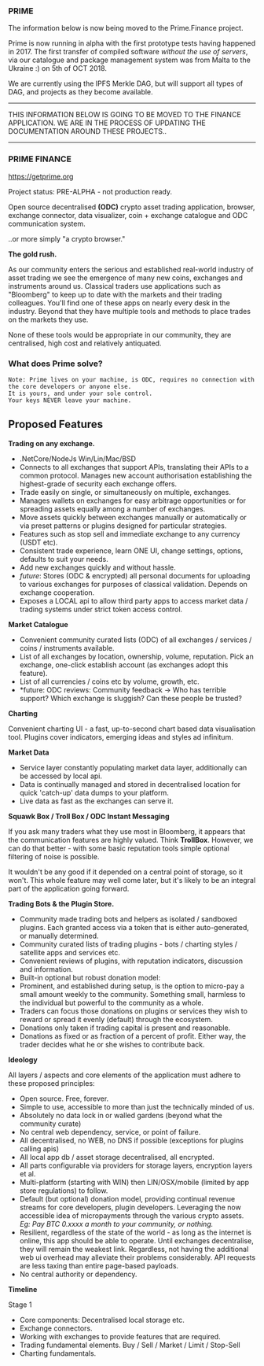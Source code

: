 ### PRIME

The information below is now being moved to the Prime.Finance project.

Prime is now running in alpha with the first prototype tests having happened in 2017. The first transfer of compiled software *without the use of servers*, via our catalogue and package management system was from Malta to the Ukraine :) on 5th of OCT 2018.

We are currently using the IPFS Merkle DAG, but will support all types of DAG, and projects as they become available.



--------------------------------------------------------------------------------

THIS INFORMATION BELOW IS GOING TO BE MOVED TO THE FINANCE APPLICATION.
WE ARE IN THE PROCESS OF UPDATING THE DOCUMENTATION AROUND THESE PROJECTS..

--------------------------------------------------------------------------------

### PRIME FINANCE

https://getprime.org

Project status: PRE-ALPHA - not production ready.

Open source decentralised **(ODC)** crypto asset trading application, browser, exchange connector, data visualizer, coin + exchange catalogue and ODC communication system.

..or more simply "a crypto browser."

**The gold rush.**

As our community enters the serious and established real-world industry of asset trading we see the emergence of many new coins, exchanges and instruments around us. Classical traders use applications such as "Bloomberg" to keep up to date with the markets and their trading colleagues. You'll find one of these apps on nearly every desk in the industry. Beyond that they have multiple tools and methods to place trades on the markets they use.

None of these tools would be appropriate in our community, they are centralised, high cost and relatively antiquated. 

### What does Prime solve?
```
Note: Prime lives on your machine, is ODC, requires no connection with the core developers or anyone else. 
It is yours, and under your sole control.
Your keys NEVER leave your machine.
```

## Proposed Features ##

**Trading on any exchange.**

* .NetCore/NodeJs Win/Lin/Mac/BSD
* Connects to all exchanges that support APIs, translating their APIs to a common protocol. Manages new account authorisation establishing the highest-grade of security each exchange offers.
* Trade easily on single, or simultaneously on multiple, exchanges.
* Manages wallets on exchanges for easy arbitrage opportunities or for spreading assets equally among a number of exchanges. 
* Move assets quickly between exchanges manually or automatically or via preset patterns or plugins designed for particular strategies.
* Features such as stop sell and immediate exchange to any currency (USDT etc).
* Consistent trade experience, learn ONE UI, change settings, options, defaults to suit your needs.
* Add new exchanges quickly and without hassle.
* *future*: Stores (ODC & encrypted) all personal documents for uploading to various exchanges for purposes of classical validation. Depends on exchange cooperation.
* Exposes a LOCAL api to allow third party apps to access market data / trading systems under strict token access control.
 
**Market Catalogue**

* Convenient community curated lists (ODC) of all exchanges / services / coins / instruments available. 
* List of all exchanges by location, ownership, volume, reputation. Pick an exchange, one-click establish account (as exchanges adopt this feature).
* List of all currencies / coins etc by volume, growth, etc. 
* *future: ODC reviews: Community feedback -> Who has terrible support? Which exchange is sluggish? Can these people be trusted?
 
**Charting**

Convenient charting UI - a fast, up-to-second chart based data visualisation tool. Plugins cover indicators, emerging ideas and styles ad infinitum.
 
**Market Data**

* Service layer constantly populating market data layer, additionally can be accessed by local api.
* Data is continually managed and stored in decentralised location for quick 'catch-up' data dumps to your platform.
* Live data as fast as the exchanges can serve it.
 
**Squawk Box / Troll Box / ODC Instant Messaging**

If you ask many traders what they use most in Bloomberg, it appears that the communication features are highly valued. Think **TrollBox**. However, we can do that better - with some basic reputation tools simple optional filtering of noise is possible.

It wouldn't be any good if it depended on a central point of storage, so it won't. This whole feature may well come later, but it's likely to be an integral part of the application going forward.
 
**Trading Bots & the Plugin Store.**

* Community made trading bots and helpers as isolated / sandboxed plugins. Each granted access via a token that is either auto-generated, or manually determined.
* Community curated lists of trading plugins - bots / charting styles / satellite apps and services etc. 
* Convenient reviews of plugins, with reputation indicators, discussion and information.
* Built-in optional but robust donation model:
* Prominent, and established during setup, is the option to micro-pay a small amount weekly to the community. Something small, harmless to the individual but powerful to the community as a whole. 
* Traders can focus those donations on plugins or services they wish to reward or spread it evenly (default) through the ecosystem.
* Donations only taken if trading capital is present and reasonable.
* Donations as fixed or as fraction of a percent of profit. Either way, the trader decides what he or she wishes to contribute back.

**Ideology**

All layers / aspects and core elements of the application must adhere to these proposed principles:
 
* Open source. Free, forever.
* Simple to use, accessible to more than just the technically minded of us.
* Absolutely no data lock in or walled gardens (beyond what the community curate)
* No central web dependency, service, or point of failure.
* All decentralised, no WEB, no DNS if possible (exceptions for plugins calling apis)
* All local app db / asset storage decentralised, all encrypted.
* All parts configurable via providers for storage layers, encryption layers et al.
* Multi-platform (starting with WIN) then LIN/OSX/mobile (limited by app store regulations) to follow.
* Default (but optional) donation model, providing continual revenue streams for core developers, plugin developers. Leveraging the now accessible idea of micropayments through the various crypto assets. 
*Eg: Pay BTC 0.xxxx a month to your community, or nothing.*
* Resilient, regardless of the state of the world - as long as the internet is online, this app should be able to operate.
Until exchanges decentralise, they will remain the weakest link. Regardless, not having the additional web ui overhead may alleviate their problems considerably. API requests are less taxing than entire page-based payloads.
* No central authority or dependency.
 
**Timeline**

Stage 1

* Core components: Decentralised local storage etc.
* Exchange connectors. 
* Working with exchanges to provide features that are required.
* Trading fundamental elements. Buy / Sell / Market / Limit / Stop-Sell 
* Charting fundamentals. 
